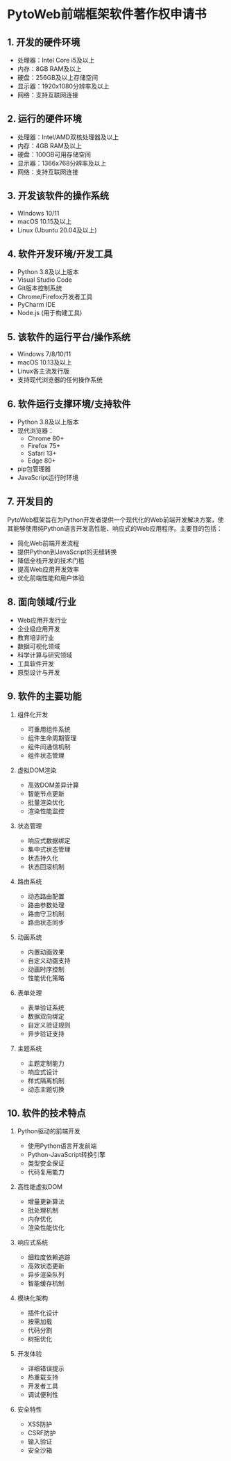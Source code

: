 # PytoWeb前端框架软件著作权申请书

## 1. 开发的硬件环境
- 处理器：Intel Core i5及以上
- 内存：8GB RAM及以上
- 硬盘：256GB及以上存储空间
- 显示器：1920x1080分辨率及以上
- 网络：支持互联网连接

## 2. 运行的硬件环境
- 处理器：Intel/AMD双核处理器及以上
- 内存：4GB RAM及以上
- 硬盘：100GB可用存储空间
- 显示器：1366x768分辨率及以上
- 网络：支持互联网连接

## 3. 开发该软件的操作系统
- Windows 10/11
- macOS 10.15及以上
- Linux (Ubuntu 20.04及以上)

## 4. 软件开发环境/开发工具
- Python 3.8及以上版本
- Visual Studio Code
- Git版本控制系统
- Chrome/Firefox开发者工具
- PyCharm IDE
- Node.js (用于构建工具)

## 5. 该软件的运行平台/操作系统
- Windows 7/8/10/11
- macOS 10.13及以上
- Linux各主流发行版
- 支持现代浏览器的任何操作系统

## 6. 软件运行支撑环境/支持软件
- Python 3.8及以上版本
- 现代浏览器：
  * Chrome 80+
  * Firefox 75+
  * Safari 13+
  * Edge 80+
- pip包管理器
- JavaScript运行时环境

## 7. 开发目的
PytoWeb框架旨在为Python开发者提供一个现代化的Web前端开发解决方案，使其能够使用纯Python语言开发高性能、响应式的Web应用程序。主要目的包括：
- 简化Web前端开发流程
- 提供Python到JavaScript的无缝转换
- 降低全栈开发的技术门槛
- 提高Web应用开发效率
- 优化前端性能和用户体验

## 8. 面向领域/行业
- Web应用开发行业
- 企业级应用开发
- 教育培训行业
- 数据可视化领域
- 科学计算与研究领域
- 工具软件开发
- 原型设计与开发

## 9. 软件的主要功能
1. 组件化开发
   - 可重用组件系统
   - 组件生命周期管理
   - 组件间通信机制
   - 组件状态管理

2. 虚拟DOM渲染
   - 高效DOM差异计算
   - 智能节点更新
   - 批量渲染优化
   - 渲染性能监控

3. 状态管理
   - 响应式数据绑定
   - 集中式状态管理
   - 状态持久化
   - 状态回滚机制

4. 路由系统
   - 动态路由配置
   - 路由参数处理
   - 路由守卫机制
   - 路由状态同步

5. 动画系统
   - 内置动画效果
   - 自定义动画支持
   - 动画时序控制
   - 性能优化策略

6. 表单处理
   - 表单验证系统
   - 数据双向绑定
   - 自定义验证规则
   - 异步验证支持

7. 主题系统
   - 主题定制能力
   - 响应式设计
   - 样式隔离机制
   - 动态主题切换

## 10. 软件的技术特点

1. Python驱动的前端开发
   - 使用Python语言开发前端
   - Python-JavaScript转换引擎
   - 类型安全保证
   - 代码复用能力

2. 高性能虚拟DOM
   - 增量更新算法
   - 批处理机制
   - 内存优化
   - 渲染性能优化

3. 响应式系统
   - 细粒度依赖追踪
   - 高效状态更新
   - 异步渲染队列
   - 智能缓存机制

4. 模块化架构
   - 插件化设计
   - 按需加载
   - 代码分割
   - 树摇优化

5. 开发体验
   - 详细错误提示
   - 热重载支持
   - 开发者工具
   - 调试便利性

6. 安全特性
   - XSS防护
   - CSRF防护
   - 输入验证
   - 安全沙箱

